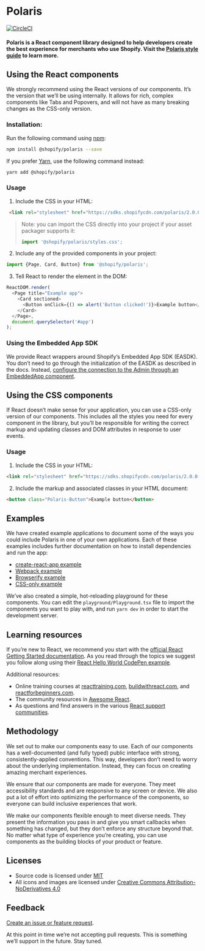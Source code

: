 # Polaris
[![CircleCI](https://circleci.com/gh/Shopify/polaris.svg?style=svg)](https://circleci.com/gh/Shopify/polaris)

#### Polaris is a React component library designed to help developers create the best experience for merchants who use Shopify. Visit the [Polaris style guide](https://polaris.shopify.com) to learn more.

## Using the React components
We strongly recommend using the React versions of our components. It’s the version that we’ll be using internally. It allows for rich, complex components like Tabs and Popovers, and will not have as many breaking changes as the CSS-only version.

### Installation:
Run the following command using [npm](https://www.npmjs.com/):

```bash
npm install @shopify/polaris --save
```

If you prefer [Yarn](https://yarnpkg.com/en/), use the following command instead:

```bash
yarn add @shopify/polaris
```

### Usage
1. Include the CSS in your HTML:

```html
 <link rel="stylesheet" href="https://sdks.shopifycdn.com/polaris/2.0.0-beta.12/polaris.min.css" />
 ```

> Note: you can import the CSS directly into your project if your asset packager supports it:
>
> ```javascript
> import '@shopify/polaris/styles.css';
> ```

2. Include any of the provided components in your project:

```javascript
import {Page, Card, Button} from '@shopify/polaris';
```

3. Tell React to render the element in the DOM:

```javascript
ReactDOM.render(
  <Page title="Example app">
    <Card sectioned>
      <Button onClick={() => alert('Button clicked!')}>Example button</Button>
    </Card>
  </Page>,
  document.querySelector('#app')
);
```

### Using the Embedded App SDK

We provide React wrappers around Shopify’s Embedded App SDK (EASDK). You don’t need to go through the initialization of the EASDK as described in the docs. Instead, [configure the connection to the Admin through an EmbeddedApp component](https://github.com/Shopify/polaris/blob/master/documentation/Embedded%20apps.md).

## Using the CSS components
If React doesn’t make sense for your application, you can use a CSS-only version of our components. This includes all the styles you need for every component in the library, but you’ll be responsible for writing the correct markup and updating classes and DOM attributes in response to user events.

### Usage
1. Include the CSS in your HTML:

```html
<link rel="stylesheet" href="https://sdks.shopifycdn.com/polaris/2.0.0-beta.12/polaris.min.css" />
```

2. Include the markup and associated classes in your HTML document:

```html
<button class="Polaris-Button">Example button</button>
```

## Examples
We have created example applications to document some of the ways you could include Polaris in one of your own applications. Each of these examples includes further documentation on how to install dependencies and run the app:

- [create-react-app example](https://github.com/Shopify/polaris/tree/master/examples/create-react-app)
- [Webpack example](https://github.com/Shopify/polaris/tree/master/examples/webpack)
- [Browserify example](https://github.com/Shopify/polaris/tree/master/examples/browserify)
- [CSS-only example](https://github.com/Shopify/polaris/tree/master/examples/cdn-styles)

We’ve also created a simple, hot-reloading playground for these components. You can edit the `playground/Playground.tsx` file to import the components you want to play with, and run `yarn dev` in order to start the development server.

## Learning resources
If you’re new to React, we recommend you start with the [official React Getting Started documentation](https://facebook.github.io/react/docs/hello-world.html). As you read through the topics we suggest you follow along using their [React Hello World CodePen example](http://codepen.io/gaearon/pen/ZpvBNJ?editors=0010).

Additional resources:
- Online training courses at [reacttraining.com](http://reacttraining.com), [buildwithreact.com](http://buildwithreact.com), and [reactforbeginners.com](http://reactforbeginners.com).
- The community resources in [Awesome React](https://github.com/enaqx/awesome-react).
- As questions and find answers in the various [React support communities](https://facebook.github.io/react/community/support.html).

## Methodology
We set out to make our components easy to use. Each of our components has a well-documented (and fully typed) public interface with strong, consistently-applied conventions. This way, developers don’t need to worry about the underlying implementation. Instead, they can focus on creating amazing merchant experiences.

We ensure that our components are made for everyone. They meet accessibility standards and are responsive to any screen or device. We also put a lot of effort into optimizing the performance of the components, so everyone can build inclusive experiences that work.

We make our components flexible enough to meet diverse needs. They present the information you pass in and give you smart callbacks when something has changed, but they don’t enforce any structure beyond that. No matter what type of experience you’re creating, you can use components as the building blocks of your product or feature.

## Licenses
* Source code is licensed under [MIT](https://opensource.org/licenses/MIT)
* All icons and images are licensed under [Creative Commons Attribution-NoDerivatives 4.0](http://creativecommons.org/licenses/by-nd/4.0/)

## Feedback
[Create an issue or feature request](https://github.com/Shopify/polaris/issues/new).

At this point in time we’re not accepting pull requests. This is something we’ll support in the future. Stay tuned.
